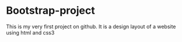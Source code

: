 # Bootstrap-project
This is my very first project on github. It is a design layout of a website using html and css3
